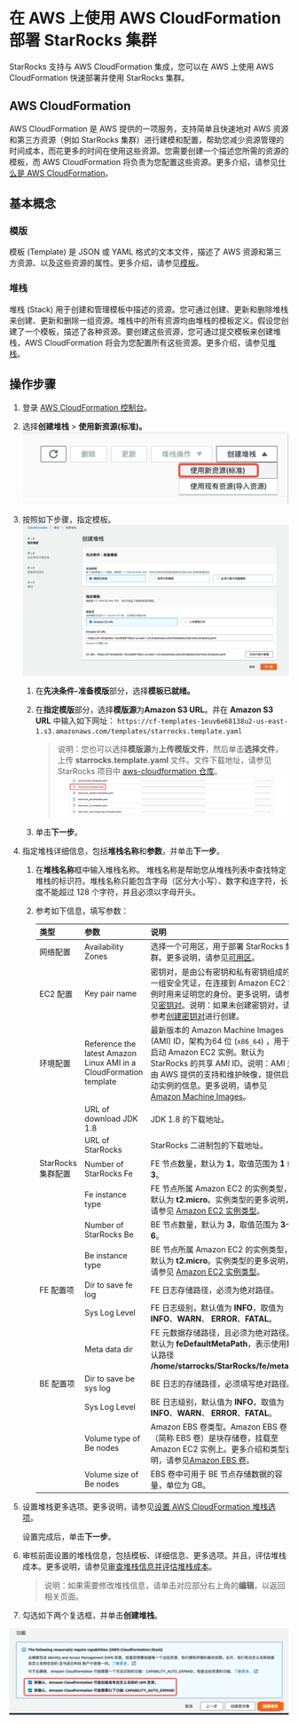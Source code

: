 # 在 AWS 上使用 AWS CloudFormation 部署 StarRocks 集群

StarRocks 支持与 AWS CloudFormation 集成，您可以在 AWS 上使用 AWS CloudFormation 快速部署并使用 StarRocks 集群。

## AWS CloudFormation

AWS CloudFormation 是 AWS 提供的一项服务，支持简单且快速地对 AWS 资源和第三方资源（例如 StarRocks 集群）进行建模和配置，帮助您减少资源管理的时间成本，而花更多的时间在使用这些资源。您需要创建一个描述您所需的资源的模板，而 AWS CloudFormation 将负责为您配置这些资源。更多介绍，请参见[什么是 AWS CloudFormation](https://docs.aws.amazon.com/zh_tw/AWSCloudFormation/latest/UserGuide/Welcome.html)。

## 基本概念

### 模版

模板 (Template) 是 JSON 或 YAML 格式的文本文件，描述了 AWS 资源和第三方资源、以及这些资源的属性。更多介绍，请参见[模板](https://docs.aws.amazon.com/zh_cn/AWSCloudFormation/latest/UserGuide/cfn-whatis-concepts.html#w2aab5c15b7)。

### 堆栈

堆栈 (Stack) 用于创建和管理模板中描述的资源。您可通过创建、更新和删除堆栈来创建、更新和删除一组资源。堆栈中的所有资源均由堆栈的模板定义。假设您创建了一个模板，描述了各种资源。要创建这些资源，您可通过提交模板来创建堆栈，AWS CloudFormation 将会为您配置所有这些资源。更多介绍，请参见[堆栈](https://docs.aws.amazon.com/zh_cn/AWSCloudFormation/latest/UserGuide/cfn-whatis-concepts.html#w2aab5c15b9)。

## 操作步骤

1. 登录 [AWS CloudFormation 控制台](https://console.aws.amazon.com/cloudformation/)。

2. 选择**创建堆栈** > **使用新资源(标准)。** <br>
   ![使用新资源](../assets/8.1.3-1.png)
3. 按照如下步骤，指定模板。
   ![指定模板](../assets/8.1.3-2.png)
   1. 在**先决条件-准备模版**部分，选择**模板已就绪。**
   2. 在**指定模版**部分，选择**模版源**为**Amazon S3 URL**。并在 **Amazon S3 URL** 中输入如下网址：
      `https://cf-templates-1euv6e68138u2-us-east-1.s3.amazonaws.com/templates/starrocks.template.yaml`
      > 说明：您也可以选择**模版源**为**上传模版文件**，然后单击**选择文件**，上传 **starrocks.template.yaml** 文件。文件下载地址，请参见 StarRocks 项目中 [aws-cloudformation 仓库](https://github.com/StarRocks/aws-cloudformation)。![starrocks.template.yaml 文件](../assets/8.1.3-3.png)

   3. 单击**下一步**。

4. 指定堆栈详细信息，包括**堆栈名称**和**参数**，并单击**下一步**。
   1. 在**堆栈名称**框中输入堆栈名称。
      堆栈名称是帮助您从堆栈列表中查找特定堆栈的标识符。堆栈名称只能包含字母（区分大小写）、数字和连字符，长度不能超过 128 个字符，并且必须以字母开头。

   2. 参考如下信息，填写参数：

      | 类型               | 参数                                                         | 说明                                                         |
      | ------------------ | ------------------------------------------------------------ | ------------------------------------------------------------ |
      | 网络配置           | Availability Zones                                           | 选择一个可用区，用于部署 StarRocks 集群。更多说明，请参见[可用区](https://docs.aws.amazon.com/zh_cn/AWSEC2/latest/UserGuide/using-regions-availability-zones.html)。 |
      | EC2 配置           | Key pair name                                                | 密钥对，是由公有密钥和私有密钥组成的一组安全凭证，在连接到 Amazon EC2 实例时用来证明您的身份。更多说明，请参见[密钥对](https://docs.aws.amazon.com/zh_cn/AWSEC2/latest/UserGuide/ec2-key-pairs.html)。说明：如果未创建密钥对，请参考[创建密钥对](https://docs.aws.amazon.com/zh_cn/AWSEC2/latest/UserGuide/create-key-pairs.html)进行创建。 |
      | 环境配置           | Reference the latest Amazon Linux AMI in a CloudFormation template | 最新版本的 Amazon Machine Images (AMI) ID，架构为64 位 (`x86_64`) ，用于启动 Amazon EC2 实例。默认为 StarRocks 的共享 AMI  ID。说明：AMI 是由 AWS 提供的支持和维护映像，提供启动实例的信息。更多说明，请参见[Amazon Machine Images](https://docs.aws.amazon.com/zh_cn/AWSEC2/latest/UserGuide/AMIs.html)。 |
      |                    | URL of download JDK 1.8                                      | JDK 1.8 的下载地址。                                         |
      |                    | URL of StarRocks                                             | StarRocks 二进制包的下载地址。                               |
      | StarRocks 集群配置 | Number of StarRocks Fe                                       | FE 节点数量，默认为 **1**，取值范围为 **1** 或 **3**。       |
      |                    | Fe instance type                                             | FE 节点所属 Amazon EC2 的实例类型，默认为 **t2.micro**。实例类型的更多说明，请参见 [Amazon EC2 实例类型](https://aws.amazon.com/cn/ec2/instance-types/)。 |
      |                    | Number of StarRocks Be                                       | BE 节点数量，默认为 **3**，取值范围为 **3**～**6**。         |
      |                    | Be instance type                                             | BE 节点所属 Amazon EC2 的实例类型，默认为 **t2.micro**。实例类型的更多说明，请参见 [Amazon EC2 实例类型](https://aws.amazon.com/cn/ec2/instance-types/)。 |
      | FE 配置项          | Dir to save fe log                                           | FE 日志存储路径，必须为绝对路径。                            |
      |                    | Sys Log Level                                                | FE 日志级别，默认值为 **INFO**，取值为 **INFO**、**WARN**、 **ERROR**、**FATAL**。 |
      |                    | Meta data dir                                                | FE 元数据存储路径，且必须为绝对路径。默认为 **feDefaultMetaPath**，表示使用默认路径 **/home/starrocks/StarRocks/fe/meta**。 |
      | BE 配置项          | Dir to save be sys log                                       | BE 日志的存储路径，必须填写绝对路径。                        |
      |                    | Sys Log Level                                                | BE 日志级别，默认值为 **INFO**，取值为 **INFO**、**WARN**、 **ERROR**、**FATAL**。 |
      |                    | Volume type of Be nodes                                      | Amazon EBS 卷类型。Amazon EBS 卷（简称 EBS 卷）是块存储卷，挂载至Amazon EC2 实例上。更多介绍和类型说明，请参见[Amazon EBS 卷](https://docs.aws.amazon.com/zh_cn/AWSEC2/latest/UserGuide/ebs-volumes.html)。 |
      |                    | Volume size of Be nodes                                      | EBS 卷中可用于 BE 节点存储数据的容量，单位为 GB。            |

5. 设置堆栈更多选项。更多说明，请参见[设置 AWS CloudFormation 堆栈选项](https://docs.aws.amazon.com/zh_cn/AWSCloudFormation/latest/UserGuide/cfn-console-add-tags.html)。

    设置完成后，单击**下一步**。

6. 审核前面设置的堆栈信息，包括模板、详细信息、更多选项。并且，评估堆栈成本。更多说明，请参见[审查堆栈信息并评估堆栈成本](https://docs.aws.amazon.com/zh_cn/AWSCloudFormation/latest/UserGuide/cfn-using-console-create-stack-review.html)。

   > 说明：如果需要修改堆栈信息，请单击对应部分右上角的**编辑**，以返回相关页面。

7. 勾选如下两个复选框，并单击**创建堆栈**。

![创建堆栈](../assets/8.1.3-4.png)
